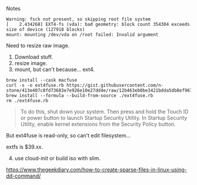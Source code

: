 

Notes

```
Warning: fsck not present, so skipping root file system
[    2.434268] EXT4-fs (vda): bad geometry: block count 354304 exceeds size of device (127918 blocks)
mount: mounting /dev/vda on /root failed: Invalid argument
```

Need to resize raw image.

1. Download stuff.
2. resize image.
3. mount, but can't because... ext4.



```
brew install --cask macfuse
curl -s -o ext4fuse.rb https://gist.githubusercontent.com/n-stone/413e407c8fd73683e7e926e10e27dd4e/raw/12b463eb0be3421bdda5db8ef967bfafbaa915c5/ext4fuse.rb
brew install --formula --build-from-source ./ext4fuse.rb
rm ./ext4fuse.rb
```

> To do this, shut down your system. Then press and hold the Touch ID or power button to launch Startup Security Utility. In Startup Security Utility, enable kernel extensions from the Security Policy button.

But ext4fuse is read-only, so can't edit filesystem...

extfs is $39.xx.

4. use cloud-init or build iso with slim.



https://www.thegeekdiary.com/how-to-create-sparse-files-in-linux-using-dd-command/
